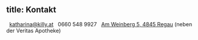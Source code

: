 title: Kontakt
---

<span class="glyphicon glyphicon-envelope" aria-hidden="true"></span>&nbsp;&nbsp;<katharina@killy.at>
<span class="glyphicon glyphicon-earphone" aria-hidden="true"></span>&nbsp;&nbsp;0660 548 9927
<span class="glyphicon glyphicon-map-marker" aria-hidden="true"></span>&nbsp;&nbsp;[Am Weinberg 5, 4845 Regau](https://goo.gl/maps/iKKwsmei3bX4r5o48) (neben der Veritas Apotheke)
